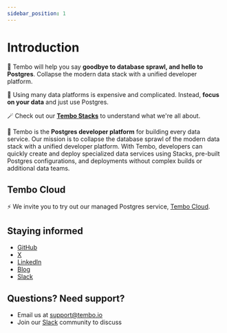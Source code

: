 ```yaml
---
sidebar_position: 1
---
```


# Introduction

👋 Tembo will help you say **goodbye to database sprawl, and hello to Postgres**. Collapse the modern data stack with a unified developer platform.

💸 Using many data platforms is expensive and complicated. Instead, **focus on your data** and just use Postgres.

🪄 Check out our **[Tembo Stacks](/docs/category/tembo-stacks)** to understand what we're all about.

🧐 Tembo is the **Postgres developer platform** for building every data service. Our mission is to collapse the database sprawl of the modern data stack with a unified developer platform. With Tembo, developers can quickly create and deploy specialized data services using Stacks, pre-built Postgres configurations, and deployments without complex builds or additional data teams.

## Tembo Cloud

⚡️ We invite you to try out our managed Postgres service, [Tembo Cloud](https://cloud.tembo.io).

## Staying informed

- [GitHub](http://github.com/tembo-io)
- [X](https://x.com/tembo_io)
- [LinkedIn](https://www.linkedin.com/company/tembo-inc/)
- [Blog](/blog)
- [Slack](https://join.slack.com/t/tembocommunity/shared_invite/zt-24adoic5s-XULZMVjA0blApbpkPA7PXw)

## Questions? Need support?

- Email us at support@tembo.io
- Join our [Slack](https://join.slack.com/t/tembocommunity/shared_invite/zt-24adoic5s-XULZMVjA0blApbpkPA7PXw) community to discuss

